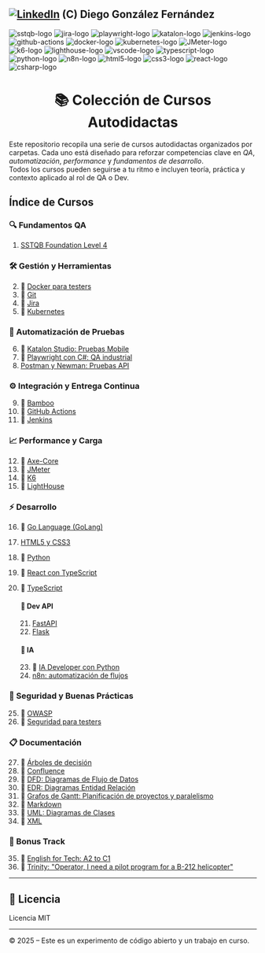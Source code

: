 [![LinkedIn][linkedin-logo]][linkedin-link] (C) Diego González Fernández
---

![sstqb-logo]
![jira-logo]
![playwright-logo]
![katalon-logo]
![jenkins-logo]
![github-actions]
![docker-logo]
![kubernetes-logo]
![JMeter-logo]
![k6-logo]
![lighthouse-logo]
![vscode-logo]
![typescript-logo]
![python-logo]
![n8n-logo]
![html5-logo]
![css3-logo]
![react-logo]
![csharp-logo]

<h1 align="center">📚 Colección de Cursos Autodidactas</h1>

Este repositorio recopila una serie de cursos autodidactas organizados por carpetas. Cada uno está diseñado para reforzar competencias clave en *QA*, *automatización*, *performance* y *fundamentos de desarrollo*.  
Todos los cursos pueden seguirse a tu ritmo e incluyen teoría, práctica y contexto aplicado al rol de QA o Dev.

## Índice de Cursos

### 🔍 Fundamentos QA

1. [SSTQB Foundation Level 4](./courses/qa-fundaments/sstqb/readme.md)

### 🛠️ Gestión y Herramientas

2. 🚧 [Docker para testers](./courses/containers/docker/readme.md)
3. 🚧 [Git](./courses/tools/git/readme.md)
4. 🚧 [Jira](./courses/tools/jira/readme.md)
5. 🚧 [Kubernetes](./courses/containers/kubernetes/readme.md)

### 🧪 Automatización de Pruebas

6. 🚧 [Katalon Studio: Pruebas Mobile](./courses/automation/katalon/readme.md)
7. 🚧 [Playwright con C#: QA industrial](./courses/automation/playwright/readme.md)
8. [Postman y Newman: Pruebas API](./courses/automation/postman/readme.md)

### ⚙️ Integración y Entrega Continua

9. 🚧 [Bamboo](./courses/ci-cd/bamboo/readme.md)
10. 🚧 [GitHub Actions](./courses/ci-cd/github-actions/readme.md)
11. 🚧 [Jenkins](./courses/ci-cd/jenkins/readme.md)

### 📈 Performance y Carga

12. 🚧 [Axe-Core](./courses/performance/axe-core/readme.md)
13. 🚧 [JMeter](./courses/performance/jmeter/readme.md)
14. 🚧 [K6](./courses/performance/k6/readme.md)
15. 🚧 [LightHouse](./courses/performance/lighthouse/lighthouse/readme.md)

### ⚡ Desarrollo

16. 🚧 [Go Language (GoLang)](./courses/dev-and-ia/golang/readme.md)
17. [HTML5 y CSS3](./courses/dev-and-ia/html5/readme.md)
18. 🚧 [Python](./courses/dev-and-ia/python/readme.md)
19. 🚧 [React con TypeScript](./courses/dev-and-ia/react/readme.md)
20. 🚧 [TypeScript](./courses/dev-and-ia/typescript/readme.md)

    #### 📡 Dev API

    21. [FastAPI](./courses/dev-and-ia/fastapi/readme.md)
    22. [Flask](./courses/dev-and-ia/flask/readme.md)

    #### 🧠 IA

    23. 🚧 [IA Developer con Python](./courses/dev-and-ia/ia-python/readme.md)
    24. [n8n: automatización de flujos](./courses/dev-and-ia/n8n/readme.md)

### 🔐 Seguridad y Buenas Prácticas

25. 🚧 [OWASP](./courses/security/owasp/readme.md)
26. 🚧 [Seguridad para testers](./courses/security/security/readme.md)

### 📋 Documentación

27. 🚧 [Árboles de decisión](./courses/documentation/decision-trees/readme.md)
28. 🚧 [Confluence](./courses/documentation/confluence/readme.md)
29. 🚧 [DFD: Diagramas de Flujo de Datos](./courses/documentation/dfd/readme.md)
30. 🚧 [EDR: Diagramas Entidad Relación](./courses/documentation/edr/readme.md)
31. 🚧 [Grafos de Gantt: Planificación de proyectos y paralelismo](./courses/documentation/gantt/readme.md)
32. 🚧 [Markdown](./courses/documentation/markdown/readme.md)
33. 🚧 [UML: Diagramas de Clases](./courses/documentation/xml/readme.md)
34. 🚧 [XML](./courses/documentation/xml/readme.md)

### 🚁 Bonus Track

35. 🚧 [English for Tech: A2 to C1](./courses/resources/english/readme.md)
36. 🚧 [Trinity: "Operator, I need a pilot program for a B-212 helicopter"](./courses/resources/helicopter/readme.md)

---

## 📄 Licencia

Licencia MIT

---

© 2025 – Este es un experimento de código abierto y un trabajo en curso.

<!-- Certificaciones -->
[sstqb-logo]: https://img.shields.io/badge/SSTQB-005AA7?style=for-the-badge&logoColor=white

<!-- QA tools -->
[jira-logo]: https://img.shields.io/badge/jira-%230A0FFF.svg?style=for-the-badge&logo=jira&logoColor=white

<!-- CI Tool -->
[github-actions]: https://img.shields.io/badge/github%20actions-%232671E5.svg?style=for-the-badge&logo=githubactions&logoColor=white
[jenkins-logo]: https://img.shields.io/badge/Jenkins-D24939?style=for-the-badge&logo=jenkins&logoColor=white

<!-- Containers -->
[kubernetes-logo]: https://img.shields.io/badge/Kubernetes-326CE5?style=for-the-badge&logo=kubernetes&logoColor=white
[docker-logo]: https://img.shields.io/badge/Docker-2496ED?style=for-the-badge&logo=docker&logoColor=white

<!-- Programming Languages -->
[typescript-logo]: https://img.shields.io/badge/typescript-%23007ACC.svg?style=for-the-badge&logo=typescript&logoColor=white
[python-logo]: https://img.shields.io/badge/Python-black?logo=python&style=for-the-badge
[html5-logo]: https://img.shields.io/badge/HTML5-E34F26?style=for-the-badge&logo=html5&logoColor=white
[css3-logo]: https://img.shields.io/badge/CSS3-1572B6?style=for-the-badge&logo=css3&logoColor=white
[csharp-logo]: https://img.shields.io/badge/C%23-239120?style=for-the-badge&logo=c-sharp&logoColor=white

<!-- Testing Frameworks -->
[cypress-logo]: https://img.shields.io/badge/-cypress-%23E5E5E5?style=for-the-badge&logo=cypress&logoColor=058a5e
[playwright-logo]: https://img.shields.io/badge/playwright-black?style=for-the-badge
[katalon-logo]: https://img.shields.io/badge/Katalon%20Studio-0568A6?style=for-the-badge&logo=katalon&logoColor=white

<!-- Performance -->
[K6-logo]: https://img.shields.io/badge/k6-7D64FF?style=for-the-badge&logo=k6&logoColor=white
[JMeter-logo]: https://img.shields.io/badge/JMeter-D24939?style=for-the-badge&logo=apache-jmeter&logoColor=white
[axe-core-logo]: https://img.shields.io/badge/axe--core-darkgreen?style=for-the-badge&logo=axe&logoColor=white
[lighthouse-logo]: https://img.shields.io/badge/Lighthouse-orange?style=for-the-badge&logo=lighthouse&logoColor=white

<!-- Dev Tools -->
[vscode-logo]: https://img.shields.io/badge/Visual%20Studio%20Code-0078d7.svg?style=for-the-badge&logo=visual-studio-code&logoColor=white
[react-logo]: https://img.shields.io/badge/React-61DAFB?style=for-the-badge&logo=react&logoColor=black

<!-- IA -->
[n8n-logo]: https://img.shields.io/badge/n8n-EF6533?style=for-the-badge&logo=n8n&logoColor=white

<!-- Other -->
[linkedin-logo]: https://img.shields.io/badge/LinkedIn-blue?style=for-the-badge&logo=linkedin&logoColor=white
[linkedin-link]: https://www.linkedin.com/in/diego-gonzalez-fernandez/
